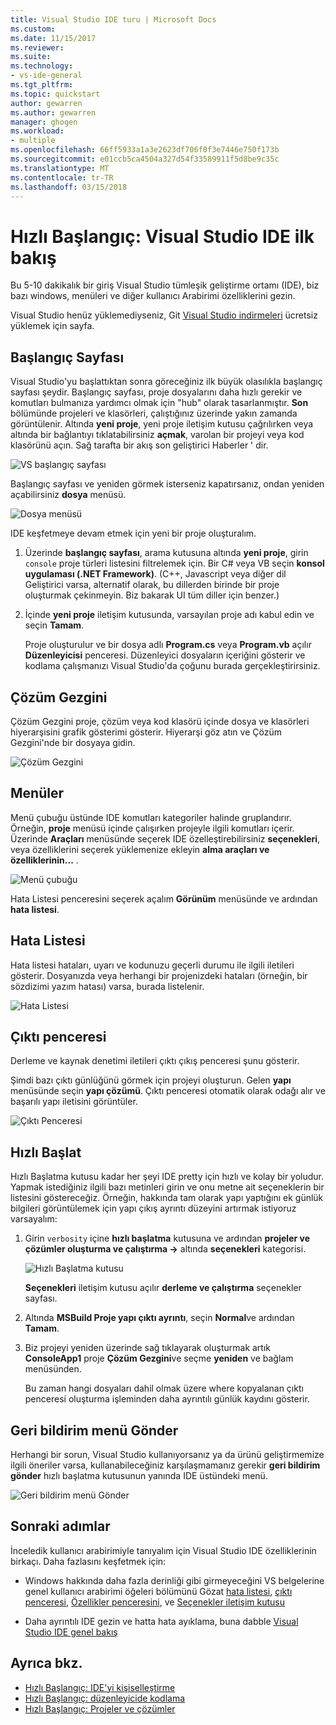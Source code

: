 ```yaml
---
title: Visual Studio IDE turu | Microsoft Docs
ms.custom: 
ms.date: 11/15/2017
ms.reviewer: 
ms.suite: 
ms.technology:
- vs-ide-general
ms.tgt_pltfrm: 
ms.topic: quickstart
author: gewarren
ms.author: gewarren
manager: ghogen
ms.workload:
- multiple
ms.openlocfilehash: 66ff5933a1a3e2623df706f0f3e7446e750f173b
ms.sourcegitcommit: e01ccb5ca4504a327d54f33589911f5d8be9c35c
ms.translationtype: MT
ms.contentlocale: tr-TR
ms.lasthandoff: 03/15/2018
---
```

# <a name="quickstart-first-look-at-the-visual-studio-ide"></a>Hızlı Başlangıç: Visual Studio IDE ilk bakış

Bu 5-10 dakikalık bir giriş Visual Studio tümleşik geliştirme ortamı (IDE), biz bazı windows, menüleri ve diğer kullanıcı Arabirimi özelliklerini gezin.

Visual Studio henüz yüklemediyseniz, Git [Visual Studio indirmeleri](https://aka.ms/vsdownload?utm_source=mscom&utm_campaign=msdocs) ücretsiz yüklemek için sayfa.

## <a name="start-page"></a>Başlangıç Sayfası

Visual Studio'yu başlattıktan sonra göreceğiniz ilk büyük olasılıkla başlangıç sayfası şeydir. Başlangıç sayfası, proje dosyalarını daha hızlı gerekir ve komutları bulmanıza yardımcı olmak için "hub" olarak tasarlanmıştır. **Son** bölümünde projeleri ve klasörleri, çalıştığınız üzerinde yakın zamanda görüntülenir. Altında **yeni proje**, yeni proje iletişim kutusu çağrılırken veya altında bir bağlantıyı tıklatabilirsiniz **açmak**, varolan bir projeyi veya kod klasörünü açın. Sağ tarafta bir akış son geliştirici Haberler ' dir.

![VS başlangıç sayfası](media/quickstart-IDE-start-page.png)

Başlangıç sayfası ve yeniden görmek isterseniz kapatırsanız, ondan yeniden açabilirsiniz **dosya** menüsü.

![Dosya menüsü](media/quickstart-IDE-file-menu-large.png)

IDE keşfetmeye devam etmek için yeni bir proje oluşturalım.

1. Üzerinde **başlangıç sayfası**, arama kutusuna altında **yeni proje**, girin `console` proje türleri listesini filtrelemek için. Bir C# veya VB seçin **konsol uygulaması (.NET Framework)**. (C++, Javascript veya diğer dil Geliştirici varsa, alternatif olarak, bu dillerden birinde bir proje oluşturmak çekinmeyin. Biz bakarak UI tüm diller için benzer.)

1. İçinde **yeni proje** iletişim kutusunda, varsayılan proje adı kabul edin ve seçin **Tamam**.

   Proje oluşturulur ve bir dosya adlı **Program.cs** veya **Program.vb** açılır **Düzenleyicisi** penceresi. Düzenleyici dosyaların içeriğini gösterir ve kodlama çalışmanızı Visual Studio'da çoğunu burada gerçekleştirirsiniz.

## <a name="solution-explorer"></a>Çözüm Gezgini

Çözüm Gezgini proje, çözüm veya kod klasörü içinde dosya ve klasörleri hiyerarşisini grafik gösterimi gösterir. Hiyerarşi göz atın ve Çözüm Gezgini'nde bir dosyaya gidin.

![Çözüm Gezgini](media/quickstart-IDE-solution-explorer.png)

## <a name="menus"></a>Menüler

Menü çubuğu üstünde IDE komutları kategoriler halinde gruplandırır. Örneğin, **proje** menüsü içinde çalışırken projeyle ilgili komutları içerir. Üzerinde **Araçları** menüsünde seçerek IDE özelleştirebilirsiniz **seçenekleri**, veya özelliklerini seçerek yüklemenize ekleyin **alma araçları ve özelliklerinin...** .

![Menü çubuğu](media/quickstart-IDE-menu-bar.png)

Hata Listesi penceresini seçerek açalım **Görünüm** menüsünde ve ardından **hata listesi**.

## <a name="error-list"></a>Hata Listesi

Hata listesi hataları, uyarı ve kodunuzu geçerli durumu ile ilgili iletileri gösterir. Dosyanızda veya herhangi bir projenizdeki hataları (örneğin, bir sözdizimi yazım hatası) varsa, burada listelenir.

![Hata Listesi](media/quickstart-IDE-error-list.png)

## <a name="output-window"></a>Çıktı penceresi

Derleme ve kaynak denetimi iletileri çıktı çıkış penceresi şunu gösterir.

Şimdi bazı çıktı günlüğünü görmek için projeyi oluşturun. Gelen **yapı** menüsünde seçin **yapı çözümü**. Çıktı penceresi otomatik olarak odağı alır ve başarılı yapı iletisini görüntüler.

![Çıktı Penceresi](media/quickstart-IDE-output.png)

## <a name="quick-launch"></a>Hızlı Başlat

Hızlı Başlatma kutusu kadar her şeyi IDE pretty için hızlı ve kolay bir yoludur. Yapmak istediğiniz ilgili bazı metinleri girin ve onu metne ait seçeneklerin bir listesini göstereceğiz. Örneğin, hakkında tam olarak yapı yaptığını ek günlük bilgileri görüntülemek için yapı çıkış ayrıntı düzeyini artırmak istiyoruz varsayalım:

1. Girin `verbosity` içine **hızlı başlatma** kutusuna ve ardından **projeler ve çözümler oluşturma ve çalıştırma ->** altında **seçenekleri** kategorisi.

   ![Hızlı Başlatma kutusu](media/quickstart-IDE-quick-launch.png)

   **Seçenekleri** iletişim kutusu açılır **derleme ve çalıştırma** seçenekler sayfası.

1. Altında **MSBuild Proje yapı çıktı ayrıntı**, seçin **Normal**ve ardından **Tamam**.

1. Biz projeyi yeniden üzerinde sağ tıklayarak oluşturmak artık **ConsoleApp1** proje **Çözüm Gezgini**ve seçme **yeniden** ve bağlam menüsünden.

   Bu zaman hangi dosyaları dahil olmak üzere where kopyalanan çıktı penceresi oluşturma işleminden daha ayrıntılı günlük kaydını gösterir.

## <a name="send-feedback-menu"></a>Geri bildirim menü Gönder

Herhangi bir sorun, Visual Studio kullanıyorsanız ya da ürünü geliştirmemize ilgili öneriler varsa, kullanabileceğiniz karşılaşmamanız gerekir **geri bildirim gönder** hızlı başlatma kutusunun yanında IDE üstündeki menü.

![Geri bildirim menü Gönder](media/quickstart-IDE-send-feedback.png)

## <a name="next-steps"></a>Sonraki adımlar

İnceledik kullanıcı arabirimiyle tanıyalım için Visual Studio IDE özelliklerinin birkaçı. Daha fazlasını keşfetmek için:

- Windows hakkında daha fazla derinliği gibi girmeyeceğini VS belgelerine genel kullanıcı arabirimi öğeleri bölümünü Gözat [hata listesi](../ide/reference/error-list-window.md), [çıktı penceresi](../ide/reference/output-window.md), [Özellikler penceresini](../ide/reference/properties-window.md), ve [Seçenekler iletişim kutusu](../ide/reference/options-dialog-box-visual-studio.md)

- Daha ayrıntılı IDE gezin ve hatta hata ayıklama, buna dabble [Visual Studio IDE genel bakış](../ide/visual-studio-ide.md)

## <a name="see-also"></a>Ayrıca bkz.

- [Hızlı Başlangıç: IDE'yi kişiselleştirme](../ide/personalizing-the-visual-studio-ide.md)
- [Hızlı Başlangıç: düzenleyicide kodlama](../ide/quickstart-editor.md)
- [Hızlı Başlangıç: Projeler ve çözümler](../ide/quickstart-projects-solutions.md)

